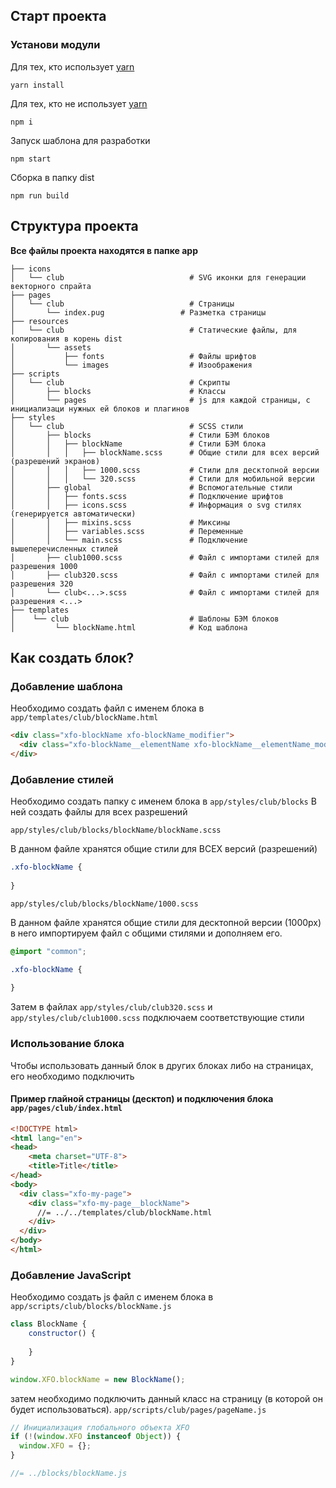 ## Старт проекта

### Установи модули

Для тех, кто использует [yarn](https://github.com/yarnpkg/yarn)

```
yarn install
```

Для тех, кто не использует [yarn](https://github.com/yarnpkg/yarn)

```
npm i
```

Запуск шаблона для разработки

```
npm start
```

Сборка в папку dist

```
npm run build
```

## Структура проекта
**Все файлы проекта находятся в папке app**

```
├── icons
│   └── club                            # SVG иконки для генерации векторного спрайта
├── pages           
│   └── club                            # Страницы
│       └── index.pug                 # Разметка страницы
├── resources
│   └── club                            # Статические файлы, для копирования в корень dist
│       └── assets      
│           ├── fonts                   # Файлы шрифтов
│           └── images                  # Изоображения
├── scripts           
│   └── club                            # Скрипты
│       ├── blocks                      # Классы
│       └── pages                       # js для каждой страницы, с инициализаци нужных ей блоков и плагинов
├── styles           
│   └── club                            # SCSS стили
│       ├── blocks                      # Стили БЭМ блоков
│       │   ├── blockName               # Стили БЭМ блока
│       │   │   ├── blockName.scss      # Общие стили для всех версий (разрешений экранов)
│       │   │   ├── 1000.scss           # Стили для десктопной версии
│       │   │   └── 320.scss            # Стили для мобильной версии
│       ├── global                      # Вспомогательные стили
│       │   ├── fonts.scss              # Подключение шрифтов
│       │   ├── icons.scss              # Информация о svg стилях (генерируется автоматически)
│       │   ├── mixins.scss             # Миксины
│       │   ├── variables.scss          # Переменные
│       │   └── main.scss               # Подключение вышеперечисленных стилей
│       ├── club1000.scss               # Файл с импортами стилей для разрешения 1000
│       ├── club320.scss                # Файл с импортами стилей для разрешения 320
│       └── club<...>.scss              # Файл с импортами стилей для разрешения <...>
├── templates
│    └── club                           # Шаблоны БЭМ блоков
│         └── blockName.html            # Код шаблона 

```

## Как создать блок? 

### Добавление шаблона

Необходимо создать файл с именем блока в ```app/templates/club/blockName.html```

```html
<div class="xfo-blockName xfo-blockName_modifier">
  <div class="xfo-blockName__elementName xfo-blockName__elementName_modifier"></div>
</div>
```

### Добавление стилей

Необходимо создать папку с именем блока в ```app/styles/club/blocks```
В ней создать файлы для всех разрешений

```
app/styles/club/blocks/blockName/blockName.scss
```
В данном файле хранятся общие стили для ВСЕХ версий (разрешений)
```scss
.xfo-blockName {
  
}
```

```
app/styles/club/blocks/blockName/1000.scss
```
В данном файле хранятся общие стили для десктопной версии (1000px)
в него импортируем файл с общими стилями и дополняем его.

```scss
@import "common";

.xfo-blockName {
  
}
```
Затем в файлах ```app/styles/club/club320.scss``` и ```app/styles/club/club1000.scss``` 
подключаем соответствующие стили

### Использование блока
Чтобы использовать данный блок в других блоках либо на страницах, его необходимо подключить

#### Пример глайной страницы (десктоп) и подключения блока ```app/pages/club/index.html```

```html
<!DOCTYPE html>
<html lang="en">
<head>
    <meta charset="UTF-8">
    <title>Title</title>
</head>
<body>
  <div class="xfo-my-page">
    <div class="xfo-my-page__blockName">
      //= ../../templates/club/blockName.html
    </div>
  </div>
</body>
</html>
```


### Добавление JavaScript

Необходимо создать js файл с именем блока в ```app/scripts/club/blocks/blockName.js```

```js
class BlockName {
    constructor() {
        
    }
}

window.XFO.blockName = new BlockName();
```


затем необходимо подключить данный класс на страницу (в которой он будет использоваться). ```app/scripts/club/pages/pageName.js```

```js
// Инициализация глобального объекта XFO
if (!(window.XFO instanceof Object)) {
  window.XFO = {};
}

//= ../blocks/blockName.js
```
